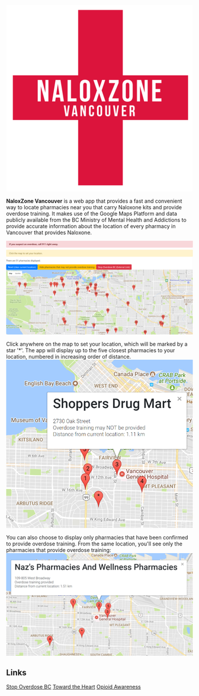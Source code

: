 ![NaloxZone-Logo](https://github.com/jordanmchiu/NaloxZone/blob/master/images/Logo.png)

**NaloxZone Vancouver** is a web app that provides a fast and convenient way to locate pharmacies near you that carry
Naloxone kits and provide overdose training.  It makes use of the Google Maps Platform and data publicly available from
the BC Ministry of Mental Health and Addictions to provide accurate information about the location of every pharmacy
in Vancouver that provides Naloxone.

![Screenshot-Mainpage](https://github.com/jordanmchiu/NaloxZone/blob/master/images/Mainpage.png)

Click anywhere on the map to set your location, which will be marked by a star '*'.
The app will display up to the five closest pharmacies to your location, numbered in increasing order of distance.
![Screenshot-Markers-Notraining](https://github.com/jordanmchiu/NaloxZone/blob/master/images/Marker-notraining.png)

You can also choose to display only pharmacies that have been confirmed to provide overdose training.  From the
same location, you'll see only the pharmacies that provide overdose training:
![Screenshot-Markers-Withtraining](https://github.com/jordanmchiu/NaloxZone/blob/master/images/Marker-withtraining.png)

## Links

[Stop Overdose BC](https://www.stopoverdose.gov.bc.ca/ "Stop Overdose BC")
[Toward the Heart](http://towardtheheart.com/naloxone "Find registered sites")
[Opioid Awareness](http://towardtheheart.com/opioid-od-awareness "BCCDC - Know the signs of overdose")
